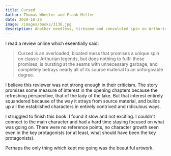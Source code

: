```yaml
---
title: Cursed
Author: Thomas Wheeler and Frank Miller
date: 2020-10-26
image: /images/books/3136.jpg
description: Another needless, tiresome and convoluted spin on Arthurian legend. On a positive note, the book had some lovely illustrations by the always excellent Frank Miller
---
```


I read a review online which eseentially said:

> Cursed is an overloaded, bloated mess that promises a unique spin on classic Arthurian legends, but does nothing to fulfil those promises, is bursting at the seams with unnecessary garbage, and completely betrays nearly all of its source material to an unforgivable degree.

I believe this reviewer was not strong enough in their criticism. The story promises some measure of interest in the opening chapters because the refreshing perspective, that of the lady of the lake. But that interest entirely squandered because of the way it strays from source material, and builds up all the established characters in entirely contrived and ridiculous ways.

I struggled to finish this book. I found it slow and not exciting. I couldn't connect to the main character and had a hard time staying focused on what was going on. There were no reference points, no character growth seen even in the key protagonists (or at least, what should have been the key protagonists).

Perhaps the only thing which kept me going was the beautiful artwork.
